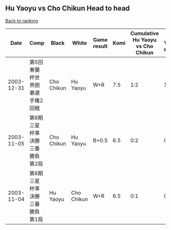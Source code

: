 ## Hu Yaoyu vs Cho Chikun Head to head

[Back to ranking](../../index.md)




| **Date** | **Comp** | **Black** | **White** | **Game result** | **Komi** | **Cumulative Hu Yaoyu vs Cho Chikun** | **Hu Yaoyu streak** | **Cho Chikun streak** | 
| --- | --- | --- | --- | --- | --- | --- | --- | --- |
| 2003-12-31 | 第5回春蘭杯世界囲碁選手権2回戦 | Cho Chikun | Hu Yaoyu | W+R | 7.5 | 1:2 | 1 | 0 | 
| 2003-11-05 | 第8期三星杯準決勝三番勝負第2局 | Cho Chikun | Hu Yaoyu | B+0.5 | 6.5 | 0:2 | 0 | 2 | 
| 2003-11-04 | 第8期三星杯準決勝三番勝負第1局 | Hu Yaoyu | Cho Chikun | W+R | 6.5 | 0:1 | 0 | 1 |




